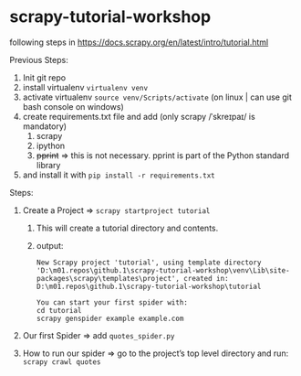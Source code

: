 # scrapy-tutorial-workshop

following steps in <https://docs.scrapy.org/en/latest/intro/tutorial.html>

Previous Steps:

1. Init git repo
1. install virtualenv `virtualenv venv`
1. activate virtualenv `source venv/Scripts/activate` (on linux | can use git bash console on windows)
1. create requirements.txt file and add (only scrapy /ˈskreɪpaɪ/ is mandatory)
    1. scrapy
    1. ipython
    1. ~~pprint~~ => this is not necessary. pprint is part of the Python standard library
1. and install it with `pip install -r requirements.txt`

Steps:

1. Create a Project => `scrapy startproject tutorial`
    1. This will create a tutorial directory and contents.
    1. output:

        ```text
        New Scrapy project 'tutorial', using template directory 'D:\m01.repos\github.1\scrapy-tutorial-workshop\venv\Lib\site-packages\scrapy\templates\project', created in:
        D:\m01.repos\github.1\scrapy-tutorial-workshop\tutorial

        You can start your first spider with:
        cd tutorial
        scrapy genspider example example.com
        ```

1. Our first Spider => add `quotes_spider.py`
1. How to run our spider => go to the project’s top level directory and run: `scrapy crawl quotes`
